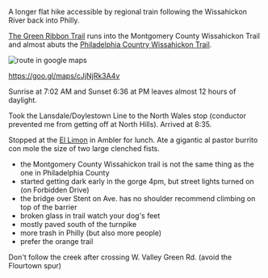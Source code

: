 A longer flat hike accessible by regional train following the Wissahickon River back into Philly.

[The Green Ribbon Trail](http://www.wvwa.org/greenribbontrail/) runs into the Montgomery County Wissahickon Trail and almost abuts the [Philadelphia Country Wissahickon Trail](http://fow.org/visit-the-park/).

![route in google maps](c594535f2299f7647c425b0df4859904/route.png)

https://goo.gl/maps/cJjNjRk3A4v




Sunrise at 7:02 AM and Sunset 6:36 at PM leaves almost 12 hours of daylight.

Took the Lansdale/Doylestown Line to the North Wales stop (conductor prevented me from getting off at North Hills). Arrived at 8:35.



Stopped at the [El Limon](https://goo.gl/maps/LLkWGNEZ5g52) in Ambler for lunch.  Ate a gigantic al pastor burrito con mole the size of two large clenched fists.

 

* the Montgomery County Wissahickon trail is not the same thing as the one in Philadelphia County 
* started getting dark early in the gorge 4pm, but street lights turned on (on Forbidden Drive)
* the bridge over Stent on Ave. has no shoulder recommend climbing on top of the barrier
* broken glass in trail watch your dog's feet
* mostly paved south of the turnpike
* more trash in Philly (but also more people)
* prefer the orange trail

Don't follow the creek after crossing W. Valley Green Rd. (avoid the Flourtown spur)

